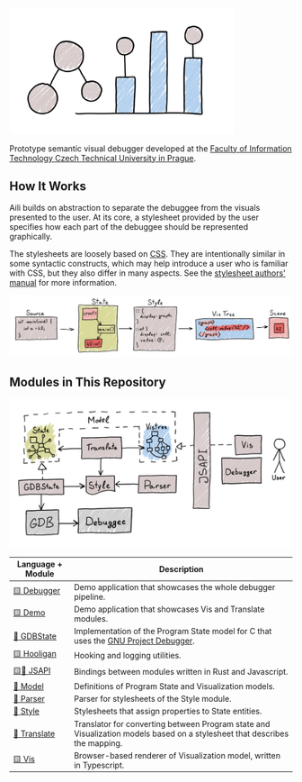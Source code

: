 <img src="./assets/logo.png" width="400" alt="Aili" />

Prototype semantic visual debugger developed at the
[Faculty of Information Technology Czech Technical University in Prague](https://fit.cvut.cz/en).

## How It Works

Aili builds on abstraction to separate the debuggee from the visuals
presented to the user. At its core, a stylesheet provided by the user
specifies how each part of the debuggee should be represented graphically.

The stylesheets are loosely based on [CSS](https://developer.mozilla.org/en-US/docs/Web/CSS).
They are intentionally similar in some syntactic constructs, which may help introduce
a user who is familiar with CSS, but they also differ in many aspects.
See the [stylesheet authors' manual](./doc/stylesheets.md) for more information.

![The Aili pipeline. A state graph is generated that follows the structure of the debuggee's source. A stylesheet then converts it into an XML-like format that describes what the visuals should look like.](./assets/pipeline.png)

## Modules in This Repository

![Overview of modules in the repository](./assets/overview.png)

| Language + Module               | Description                                                     |
|---------------------------------|-----------------------------------------------------------------|
| [:yellow_square: Debugger](./debugger) | Demo application that showcases the whole debugger pipeline. |
| [:yellow_square: Demo](./demo)  | Demo application that showcases Vis and Translate modules.      |
| [:crab: GDBState](./gdbstate)   | Implementation of the Program State model for C that uses the [GNU Project Debugger](https://www.sourceware.org/gdb). |
| [:yellow_square: Hooligan](./hooligan) | Hooking and logging utilities.                           |
| [:yellow_square::crab: JSAPI](./jsapi) | Bindings between modules written in Rust and Javascript. |
| [:crab: Model](./model)         | Definitions of Program State and Visualization models.          |
| [:crab: Parser](./parser)       | Parser for stylesheets of the Style module.                     |
| [:crab: Style](./style)         | Stylesheets that assign properties to State entities.           |
| [:crab: Translate](./translate) | Translator for converting between Program state and Visualization models based on a stylesheet that describes the mapping. |
| [:yellow_square: Vis](./vis)    | Browser-based renderer of Visualization model, written in Typescript. |
